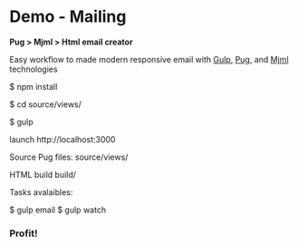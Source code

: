 # Demo - Mailing

**Pug > Mjml > Html email creator**

Easy workflow to made modern responsive email with [Gulp](https://github.com/gulpjs/gulp "Gulp"), [Pug](https://github.com/pugjs/pug "Pug"), and [Mjml](https://github.com/mjmlio/mjml "Mjml") technologies

$ npm install

$ cd source/views/

$ gulp

launch  http://localhost:3000

Source Pug files:
source/views/

HTML build
build/

Tasks avalaibles:

$ gulp email
$ gulp watch

### Profit!
